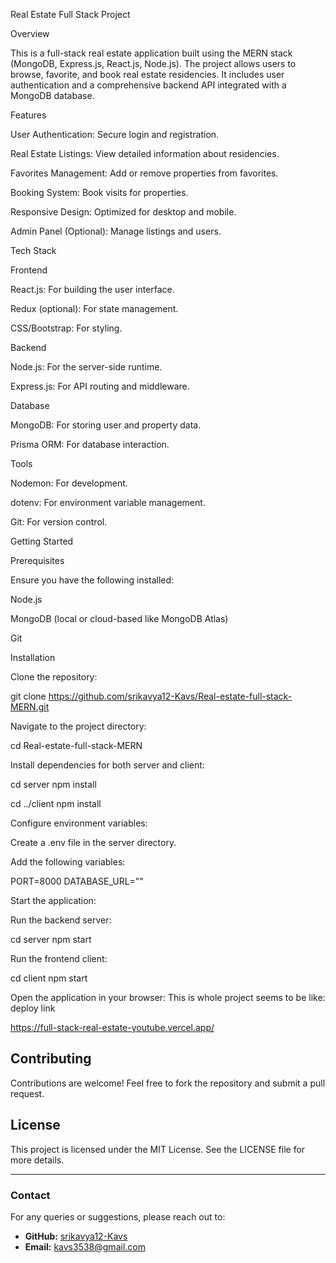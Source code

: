 Real Estate Full Stack Project

Overview

This is a full-stack real estate application built using the MERN stack (MongoDB, Express.js, React.js, Node.js). The project allows users to browse, favorite, and book real estate residencies. It includes user authentication and a comprehensive backend API integrated with a MongoDB database.

Features

User Authentication: Secure login and registration.

Real Estate Listings: View detailed information about residencies.

Favorites Management: Add or remove properties from favorites.

Booking System: Book visits for properties.

Responsive Design: Optimized for desktop and mobile.

Admin Panel (Optional): Manage listings and users.

Tech Stack

Frontend

React.js: For building the user interface.

Redux (optional): For state management.

CSS/Bootstrap: For styling.

Backend

Node.js: For the server-side runtime.

Express.js: For API routing and middleware.

Database

MongoDB: For storing user and property data.

Prisma ORM: For database interaction.

Tools

Nodemon: For development.

dotenv: For environment variable management.

Git: For version control.

Getting Started

Prerequisites

Ensure you have the following installed:

Node.js

MongoDB (local or cloud-based like MongoDB Atlas)

Git

Installation

Clone the repository:

git clone https://github.com/srikavya12-Kavs/Real-estate-full-stack-MERN.git

Navigate to the project directory:

cd Real-estate-full-stack-MERN

Install dependencies for both server and client:

cd server
npm install

cd ../client
npm install

Configure environment variables:

Create a .env file in the server directory.

Add the following variables:

PORT=8000
DATABASE_URL="<Your MongoDB connection string>"

Start the application:

Run the backend server:

cd server
npm start

Run the frontend client:

cd client
npm start

Open the application in your browser: This is whole project seems to be like:  deploy link

https://full-stack-real-estate-youtube.vercel.app/
## Contributing

Contributions are welcome! Feel free to fork the repository and submit a pull request.

## License

This project is licensed under the MIT License. See the LICENSE file for more details.

---

### Contact

For any queries or suggestions, please reach out to:
- **GitHub:** [srikavya12-Kavs](https://github.com/srikavya12-Kavs)
- **Email:** kavs3538@gmail.com
